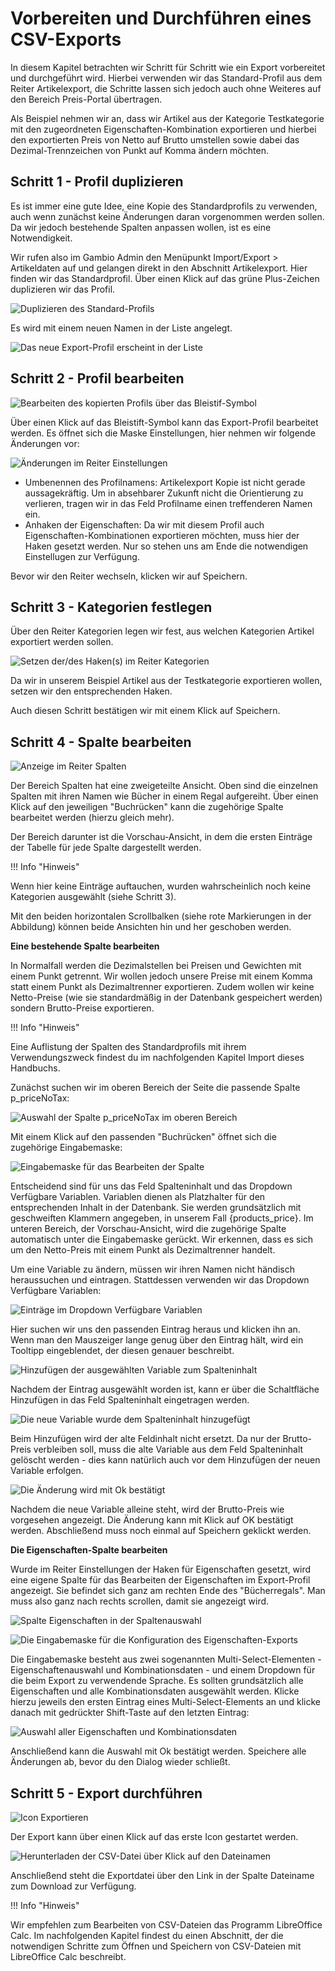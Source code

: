 # Vorbereiten und Durchführen eines CSV-Exports 

In diesem Kapitel betrachten wir Schritt für Schritt wie ein Export vorbereitet und durchgeführt wird. Hierbei verwenden wir das Standard-Profil aus dem Reiter Artikelexport, die Schritte lassen sich jedoch auch ohne Weiteres auf den Bereich Preis-Portal übertragen.

Als Beispiel nehmen wir an, dass wir Artikel aus der Kategorie Testkategorie mit den zugeordneten Eigenschaften-Kombination exportieren und hierbei den exportierten Preis von Netto auf Brutto umstellen sowie dabei das Dezimal-Trennzeichen von Punkt auf Komma ändern möchten.

## Schritt 1 - Profil duplizieren 

Es ist immer eine gute Idee, eine Kopie des Standardprofils zu verwenden, auch wenn zunächst keine Änderungen daran vorgenommen werden sollen. Da wir jedoch bestehende Spalten anpassen wollen, ist es eine Notwendigkeit.

Wir rufen also im Gambio Admin den Menüpunkt Import/Export \> Artikeldaten auf und gelangen direkt in den Abschnitt Artikelexport. Hier finden wir das Standardprofil. Über einen Klick auf das grüne Plus-Zeichen duplizieren wir das Profil.

![](Bilder/csv_export_00_duplizieren_.png "Duplizieren des Standard-Profils")

Es wird mit einem neuen Namen in der Liste angelegt.

![](Bilder/csv_export_01_dupliziert_.png "Das neue Export-Profil erscheint in der Liste")

## Schritt 2 - Profil bearbeiten 

![](Bilder/csv_export_01_dupliziert__.png "Bearbeiten des kopierten Profils über das
        Bleistif-Symbol")

Über einen Klick auf das Bleistift-Symbol kann das Export-Profil bearbeitet werden. Es öffnet sich die Maske Einstellungen, hier nehmen wir folgende Änderungen vor:

![](Bilder/csv_export_02_bearbeitenEigenschaften_.png "Änderungen im Reiter Einstellungen")

-   Umbenennen des Profilnamens: Artikelexport Kopie ist nicht gerade aussagekräftig. Um in absehbarer Zukunft nicht die Orientierung zu verlieren, tragen wir in das Feld Profilname einen treffenderen Namen ein.
-   Anhaken der Eigenschaften: Da wir mit diesem Profil auch Eigenschaften-Kombinationen exportieren möchten, muss hier der Haken gesetzt werden. Nur so stehen uns am Ende die notwendigen Einstellugen zur Verfügung.

Bevor wir den Reiter wechseln, klicken wir auf Speichern.

## Schritt 3 - Kategorien festlegen 

Über den Reiter Kategorien legen wir fest, aus welchen Kategorien Artikel exportiert werden sollen.

![](Bilder/csv_export_03_bearbeitenKategorien_.png "Setzen der/des Haken(s) im Reiter
        Kategorien")

Da wir in unserem Beispiel Artikel aus der Testkategorie exportieren wollen, setzen wir den entsprechenden Haken.

Auch diesen Schritt bestätigen wir mit einem Klick auf Speichern.

## Schritt 4 - Spalte bearbeiten 

![](Bilder/csv_export_04_bearbeitenSpalten_.png "Anzeige im Reiter Spalten")

Der Bereich Spalten hat eine zweigeteilte Ansicht. Oben sind die einzelnen Spalten mit ihren Namen wie Bücher in einem Regal aufgereiht. Über einen Klick auf den jeweiligen "Buchrücken" kann die zugehörige Spalte bearbeitet werden \(hierzu gleich mehr\).

Der Bereich darunter ist die Vorschau-Ansicht, in dem die ersten Einträge der Tabelle für jede Spalte dargestellt werden.

!!! Info "Hinweis"
	

Wenn hier keine Einträge auftauchen, wurden wahrscheinlich noch keine Kategorien ausgewählt \(siehe Schritt 3\).

Mit den beiden horizontalen Scrollbalken \(siehe rote Markierungen in der Abbildung\) können beide Ansichten hin und her geschoben werden.

**Eine bestehende Spalte bearbeiten**

In Normalfall werden die Dezimalstellen bei Preisen und Gewichten mit einem Punkt getrennt. Wir wollen jedoch unsere Preise mit einem Komma statt einem Punkt als Dezimaltrenner exportieren. Zudem wollen wir keine Netto-Preise \(wie sie standardmäßig in der Datenbank gespeichert werden\) sondern Brutto-Preise exportieren.

!!! Info "Hinweis"
	

Eine Auflistung der Spalten des Standardprofils mit ihrem Verwendungszweck findest du im nachfolgenden Kapitel Import dieses Handbuchs.

Zunächst suchen wir im oberen Bereich der Seite die passende Spalte p\_priceNoTax:

![](Bilder/csv_export_05_bearbeitenSpalten_spalteAuswaehlen_.png "Auswahl der Spalte p_priceNoTax im oberen
        Bereich")

Mit einem Klick auf den passenden "Buchrücken" öffnet sich die zugehörige Eingabemaske:

![](Bilder/csv_export_06_bearbeitenSpalten_Eingabemaske_.png "Eingabemaske für das Bearbeiten der Spalte")

Entscheidend sind für uns das Feld Spalteninhalt und das Dropdown Verfügbare Variablen. Variablen dienen als Platzhalter für den entsprechenden Inhalt in der Datenbank. Sie werden grundsätzlich mit geschweiften Klammern angegeben, in unserem Fall \{products\_price\}. Im unteren Bereich, der Vorschau-Ansicht, wird die zugehörige Spalte automatisch unter die Eingabemaske gerückt. Wir erkennen, dass es sich um den Netto-Preis mit einem Punkt als Dezimaltrenner handelt.

Um eine Variable zu ändern, müssen wir ihren Namen nicht händisch heraussuchen und eintragen. Stattdessen verwenden wir das Dropdown Verfügbare Variablen:

![](Bilder/csv_export_07_bearbeitenSpalten_VerfuegbareVariablen_.png "Einträge im Dropdown Verfügbare
        Variablen")

Hier suchen wir uns den passenden Eintrag heraus und klicken ihn an. Wenn man den Mauszeiger lange genug über den Eintrag hält, wird ein Tooltipp eingeblendet, der diesen genauer beschreibt.

![](Bilder/csv_export_08_bearbeitenSpalten_VariableAusgewaehlt_.png "Hinzufügen der ausgewählten Variable zum
        Spalteninhalt")

Nachdem der Eintrag ausgewählt worden ist, kann er über die Schaltfläche Hinzufügen in das Feld Spalteninhalt eingetragen werden.

![](Bilder/csv_export_09_bearbeitenSpalten_VariableHinzugefuegt__.png "Die neue Variable wurde dem Spalteninhalt
        hinzugefügt")

Beim Hinzufügen wird der alte Feldinhalt nicht ersetzt. Da nur der Brutto-Preis verbleiben soll, muss die alte Variable aus dem Feld Spalteninhalt gelöscht werden - dies kann natürlich auch vor dem Hinzufügen der neuen Variable erfolgen.

![](Bilder/csv_export_10_bearbeitenSpalten_VariableEntfernt__.png "Die Änderung wird mit Ok bestätigt")

Nachdem die neue Variable alleine steht, wird der Brutto-Preis wie vorgesehen angezeigt. Die Änderung kann mit Klick auf OK bestätigt werden. Abschließend muss noch einmal auf Speichern geklickt werden.

**Die Eigenschaften-Spalte bearbeiten**

Wurde im Reiter Einstellungen der Haken für Eigenschaften gesetzt, wird eine eigene Spalte für das Bearbeiten der Eigenschaften im Export-Profil angezeigt. Sie befindet sich ganz am rechten Ende des "Bücherregals". Man muss also ganz nach rechts scrollen, damit sie angezeigt wird.

![](Bilder/csv_export_11_bearbeitenSpalten_SpalteEigenschaften__.png "Spalte Eigenschaften in der
        Spaltenauswahl")

![](Bilder/csv_export_12_bearbeitenSpalten_SpalteEigenschaftenBearbeiten_.png "Die Eingabemaske für die Konfiguration des
        Eigenschaften-Exports")

Die Eingabemaske besteht aus zwei sogenannten Multi-Select-Elementen - Eigenschaftenauswahl und Kombinationsdaten - und einem Dropdown für die beim Export zu verwendende Sprache. Es sollten grundsätzlich alle Eigenschaften und alle Kombinationsdaten ausgewählt werden. Klicke hierzu jeweils den ersten Eintrag eines Multi-Select-Elements an und klicke danach mit gedrückter Shift-Taste auf den letzten Eintrag:

![](Bilder/csv_export_13_bearbeitenSpalten_SpalteEigenschaftenAusgewaehlt.png "Auswahl aller Eigenschaften und Kombinationsdaten")

Anschließend kann die Auswahl mit Ok bestätigt werden. Speichere alle Änderungen ab, bevor du den Dialog wieder schließt.

## Schritt 5 - Export durchführen 

![](Bilder/csv_export_14_ExportDurchfuehren_.png "Icon Exportieren")

Der Export kann über einen Klick auf das erste Icon gestartet werden.

![](Bilder/csv_export_15_DateiHerunterladen.png "Herunterladen der CSV-Datei über Klick auf den
        Dateinamen")

Anschließend steht die Exportdatei über den Link in der Spalte Dateiname zum Download zur Verfügung.

!!! Info "Hinweis"
	

Wir empfehlen zum Bearbeiten von CSV-Dateien das Programm LibreOffice Calc. Im nachfolgenden Kapitel findest du einen Abschnitt, der die notwendigen Schritte zum Öffnen und Speichern von CSV-Dateien mit LibreOffice Calc beschreibt.



